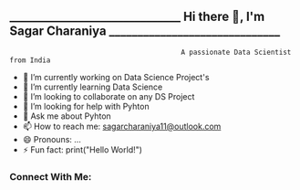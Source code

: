 ## ______________________________ Hi there 👋, I'm Sagar Charaniya ______________________________


                                              A passionate Data Scientist from India



- 🔭 I’m currently working on Data Science Project's
- 🌱 I’m currently learning Data Science
- 👯 I’m looking to collaborate on any DS Project
- 🤔 I’m looking for help with Pyhton
- 💬 Ask me about Pyhton
- 📫 How to reach me: sagarcharaniya11@outlook.com
- 😄 Pronouns: ...
- ⚡ Fun fact: print("Hello World!")

### Connect With Me:

